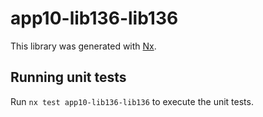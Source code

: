# app10-lib136-lib136

This library was generated with [Nx](https://nx.dev).

## Running unit tests

Run `nx test app10-lib136-lib136` to execute the unit tests.
